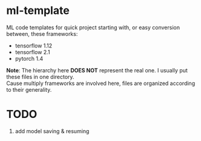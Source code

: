 # ml-template

ML code templates for quick project starting with, or easy conversion between, these frameworks:

- tensorflow 1.12
- tensorflow 2.1
- pytorch 1.4

**Note**: The hierarchy here **DOES NOT** represent the real one. I usually put these files in one directory.<br/>
Cause multiply frameworks are involved here, files are organized according to their generality.

# TODO

1. add model saving & resuming